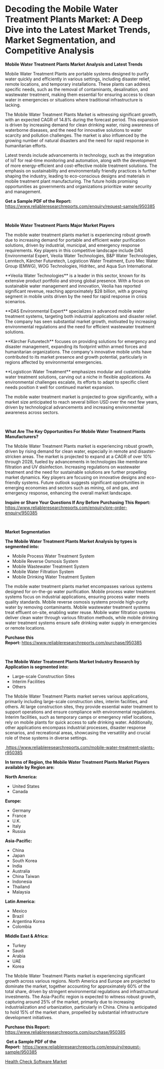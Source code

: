 <p><h1>Decoding the Mobile Water Treatment Plants Market: A Deep Dive into the Latest Market Trends, Market Segmentation, and Competitive Analysis</h1></p><p><strong>Mobile Water Treatment Plants Market Analysis and Latest Trends</strong></p>
<p><p>Mobile Water Treatment Plants are portable systems designed to purify water quickly and efficiently in various settings, including disaster relief, remote locations, and temporary installations. These plants can address specific needs, such as the removal of contaminants, desalination, and wastewater treatment, making them essential for ensuring access to clean water in emergencies or situations where traditional infrastructure is lacking.</p><p>The Mobile Water Treatment Plants Market is witnessing significant growth, with an expected CAGR of 14.8% during the forecast period. This expansion is driven by increasing demand for clean drinking water, rising awareness of waterborne diseases, and the need for innovative solutions to water scarcity and pollution challenges. The market is also influenced by the growing number of natural disasters and the need for rapid response in humanitarian efforts.</p><p>Latest trends include advancements in technology, such as the integration of IoT for real-time monitoring and automation, along with the development of more energy-efficient and cost-effective mobile treatment solutions. The emphasis on sustainability and environmentally friendly practices is further shaping the industry, leading to eco-conscious designs and materials in mobile treatment plant manufacturing. The future holds promising opportunities as governments and organizations prioritize water security and management.</p></p>
<p><strong>Get a Sample PDF of the Report:&nbsp;</strong> <a href="https://www.reliableresearchreports.com/enquiry/request-sample/950385?utm_campaign=2296&utm_medium=2&utm_source=Github&utm_content=ia&utm_term=05032025&utm_id=mobile-water-treatment-plants">https://www.reliableresearchreports.com/enquiry/request-sample/950385</a></p>
<p>&nbsp;</p>
<p><strong>Mobile Water Treatment Plants Major Market Players</strong></p>
<p><p>The mobile water treatment plants market is experiencing robust growth due to increasing demand for portable and efficient water purification solutions, driven by industrial, municipal, and emergency response requirements. Key players in this competitive landscape include DAS Environmental Expert, Veolia Water Technologies, B&P Water Technologies, Lenntech, Kärcher Futuretech, Logisticon Water Treatment, Euro Mec Water Group (EMWG), WOG Technologies, Hidritec, and Aqua Sun International.</p><p>**Veolia Water Technologies** is a leader in this sector, known for its extensive product portfolio and strong global presence. With a focus on sustainable water management and innovation, Veolia has reported significant revenue, reaching approximately $28 billion, with a growing segment in mobile units driven by the need for rapid response in crisis scenarios.</p><p>**DAS Environmental Expert** specializes in advanced mobile water treatment systems, targeting both industrial applications and disaster relief. The company has seen substantial market growth, motivated by increasing environmental regulations and the need for efficient wastewater treatment solutions.</p><p>**Kärcher Futuretech** focuses on providing solutions for emergency and disaster management, expanding its footprint within armed forces and humanitarian organizations. The company's innovative mobile units have contributed to its market presence and growth potential, particularly in regions affected by environmental emergencies.</p><p>**Logisticon Water Treatment** emphasizes modular and customizable water treatment solutions, carving out a niche in flexible applications. As environmental challenges escalate, its efforts to adapt to specific client needs position it well for continued market expansion.</p><p>The mobile water treatment market is projected to grow significantly, with a market size anticipated to reach several billion USD over the next few years, driven by technological advancements and increasing environmental awareness across sectors.</p></p>
<p>&nbsp;</p>
<p><strong>What Are The Key Opportunities For Mobile Water Treatment Plants Manufacturers?</strong></p>
<p><p>The Mobile Water Treatment Plants market is experiencing robust growth, driven by rising demand for clean water, especially in remote and disaster-stricken areas. The market is projected to expand at a CAGR of over 10% through 2028, fueled by advancements in technologies like membrane filtration and UV disinfection. Increasing regulations on wastewater treatment and the need for sustainable solutions are further propelling market dynamics. Key players are focusing on innovative designs and eco-friendly systems. Future outlook suggests significant opportunities in emerging economies and sectors such as mining, oil and gas, and emergency response, enhancing the overall market landscape.</p></p>
<p><strong>Inquire or Share Your Questions If Any Before Purchasing This Report:</strong> <a href="https://www.reliableresearchreports.com/enquiry/pre-order-enquiry/950385?utm_campaign=2296&utm_medium=2&utm_source=Github&utm_content=ia&utm_term=05032025&utm_id=mobile-water-treatment-plants">https://www.reliableresearchreports.com/enquiry/pre-order-enquiry/950385</a></p>
<p>&nbsp;</p>
<p><strong>Market Segmentation</strong></p>
<p><strong>The Mobile Water Treatment Plants Market Analysis by types is segmented into:</strong></p>
<p><ul><li>Mobile Process Water Treatment System</li><li>Mobile Reverse Osmosis System</li><li>Mobile Wastewater Treatment System</li><li>Mobile Water Filtration System</li><li>Mobile Drinking Water Treatment System</li></ul></p>
<p><p>The mobile water treatment plants market encompasses various systems designed for on-the-go water purification. Mobile process water treatment systems focus on industrial applications, ensuring process water meets quality standards. Mobile reverse osmosis systems provide high-purity water by removing contaminants. Mobile wastewater treatment systems treat effluent on-site, enabling water reuse. Mobile water filtration systems deliver clean water through various filtration methods, while mobile drinking water treatment systems ensure safe drinking water supply in emergencies or remote locations.</p></p>
<p><strong>Purchase this Report:&nbsp;</strong><a href="https://www.reliableresearchreports.com/purchase/950385?utm_campaign=2296&utm_medium=2&utm_source=Github&utm_content=ia&utm_term=05032025&utm_id=mobile-water-treatment-plants">https://www.reliableresearchreports.com/purchase/950385</a></p>
<p>&nbsp;</p>
<p><strong>The Mobile Water Treatment Plants Market Industry Research by Application is segmented into:</strong></p>
<p><ul><li>Large-scale Construction Sites</li><li>Interim Facilities</li><li>Others</li></ul></p>
<p><p>The Mobile Water Treatment Plants market serves various applications, primarily including large-scale construction sites, interim facilities, and others. At large construction sites, they provide essential water treatment to support operations and ensure compliance with environmental regulations. Interim facilities, such as temporary camps or emergency relief locations, rely on mobile plants for quick access to safe drinking water. Additionally, other applications encompass industrial processes, disaster response scenarios, and recreational areas, showcasing the versatility and crucial role of these systems in diverse settings.</p></p>
<p><a href="https://www.reliableresearchreports.com/mobile-water-treatment-plants-r950385?utm_campaign=2296&utm_medium=2&utm_source=Github&utm_content=ia&utm_term=05032025&utm_id=mobile-water-treatment-plants">&nbsp;https://www.reliableresearchreports.com/mobile-water-treatment-plants-r950385</a></p>
<p><strong>In terms of Region, the Mobile Water Treatment Plants Market Players available by Region are:</strong></p>
<p>
    <p> <strong> North America: </strong>
        <ul>
            <li>United States</li>
            <li>Canada</li>
        </ul>
        </p> 
    <p> <strong> Europe: </strong>
        <ul>
            <li>Germany</li>
            <li>France</li>
            <li>U.K.</li>
            <li>Italy</li>
            <li>Russia</li>
        </ul>
        </p> 
    <p> <strong> Asia-Pacific: </strong>
        <ul>
            <li>China</li>
            <li>Japan</li>
            <li>South Korea</li>
            <li>India</li>
            <li>Australia</li>
            <li>China Taiwan</li>
            <li>Indonesia</li>
            <li>Thailand</li>
            <li>Malaysia</li>
        </ul>
        </p> 
    <p> <strong> Latin America: </strong>
        <ul>
            <li>Mexico</li>
            <li>Brazil</li>
            <li>Argentina Korea</li>
            <li>Colombia</li>
        </ul>
        </p> 
    <p> <strong> Middle East & Africa: </strong>
        <ul>
            <li>Turkey</li>
            <li>Saudi</li>
            <li>Arabia</li>
            <li>UAE</li>
            <li>Korea</li>
        </ul>
    </p>
    </p>
<p><p>The Mobile Water Treatment Plants market is experiencing significant growth across various regions. North America and Europe are projected to dominate the market, together accounting for approximately 60% of the total share, driven by stringent environmental regulations and infrastructural investments. The Asia-Pacific region is expected to witness robust growth, capturing around 25% of the market, primarily due to increasing industrialization and urbanization, particularly in China. China is anticipated to hold 15% of the market share, propelled by substantial infrastructure development initiatives.</p></p>
<p><strong>Purchase this Report: </strong><a href="https://www.reliableresearchreports.com/purchase/950385?utm_campaign=2296&utm_medium=2&utm_source=Github&utm_content=ia&utm_term=05032025&utm_id=mobile-water-treatment-plants">https://www.reliableresearchreports.com/purchase/950385</a></p>
<p>&nbsp;<strong>Get a Sample PDF of the Report:&nbsp;&nbsp;</strong><a href="https://www.reliableresearchreports.com/enquiry/request-sample/950385?utm_campaign=2296&utm_medium=2&utm_source=Github&utm_content=ia&utm_term=05032025&utm_id=mobile-water-treatment-plants">https://www.reliableresearchreports.com/enquiry/request-sample/950385</a></p>
<p><strong></strong></p>
<p><p><a href="https://github.com/tambraunrue691969/Market-Research-Report-List-1/blob/main/health-check-software-market.md?utm_campaign=2296&utm_medium=2&utm_source=Github&utm_content=ia&utm_term=05032025&utm_id=mobile-water-treatment-plants">Health Check Software Market</a></p></p>